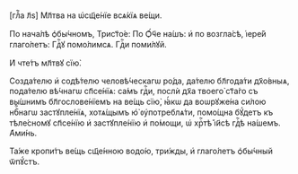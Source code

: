 [глⷡ҇а л҃ѕ] Мл҃тва на ѡ҆сщ҃е́нїе всѧ́кїѧ ве́щи.

По нача́лѣ ѻ҆бы́чномъ, Трист҃о́е: По Ѻ҆́ч҃е на́шъ: и҆ по возгла́сѣ, і҆ере́й
глаго́летъ: Гдⷭ҇ꙋ помо́лимсѧ. Гдⷭ҇и поми́лꙋй.

И҆ чте́тъ мл҃твꙋ сїю̀.

Созда́телю и҆ содѣ́телю человѣ́ческагѡ ро́да, да́телю бл҃года́ти дх҃о́вныѧ,
пода́телю вѣ́чнагѡ сп҃се́нїѧ: са́мъ гдⷭ҇и, послѝ дх҃а твоего̀ ст҃а́го съ
вы́шнимъ бл҃гослове́нїемъ на ве́щь сїю̀, ꙗ҆́кѡ да воѡрꙋже́на си́лою нбⷭ҇нагѡ
застꙋпле́нїѧ, хотѧ́щымъ ю҆̀ ᲂу҆потреблѧ́ти, помо́щна бꙋ́детъ къ тѣле́сномꙋ
сп҃се́нїю и҆ застꙋпле́нїю и҆ по́мощи, ѡ҆ хрⷭ҇тѣ̀ і҆и҃сѣ гдⷭ҇ѣ на́шемъ. А҆ми́нь.

Та́же кропи́тъ ве́щь сщ҃е́нною водо́ю, три́жды, и҆ глаго́летъ ѻ҆бы́чный
ѿпꙋ́стъ.


